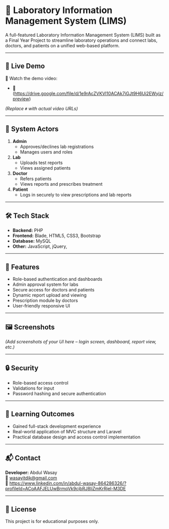 # 🧪 Laboratory Information Management System (LIMS)

A full-featured Laboratory Information Management System (LIMS) built as a Final Year Project to streamline laboratory operations and connect labs, doctors, and patients on a unified web-based platform.

---

## 🚀 Live Demo

🎥 Watch the demo video:

- 🧬 (https://drive.google.com/file/d/1e9rAcZVKVl10ACAk7iGJt9H6Ui2EWyiz/preview)


*(Replace `#` with actual video URLs)*

---

## 👥 System Actors

1. **Admin**
   - Approves/declines lab registrations
   - Manages users and roles
2. **Lab**
   - Uploads test reports
   - Views assigned patients
3. **Doctor**
   - Refers patients
   - Views reports and prescribes treatment
4. **Patient**
   - Logs in securely to view prescriptions and lab reports

---

## 🛠️ Tech Stack

- **Backend:** PHP
- **Frontend:** Blade, HTML5, CSS3, Bootstrap
- **Database:** MySQL
- **Other:** JavaScript, jQuery, 

---

## 📂 Features

- Role-based authentication and dashboards  
- Admin approval system for labs  
- Secure access for doctors and patients  
- Dynamic report upload and viewing  
- Prescription module by doctors  
- User-friendly responsive UI

---

## 🖼️ Screenshots

*(Add screenshots of your UI here – login screen, dashboard, report view, etc.)*

---

## 🔒 Security

- Role-based access control  
- Validations for input  
- Password hashing and secure authentication

---

## 🧠 Learning Outcomes

- Gained full-stack development experience  
- Real-world application of MVC structure and Laravel  
- Practical database design and access control implementation

---

## 📬 Contact

**Developer:** Abdul Wasay  
📧 wasayitdik@gmail.com  
🔗 https://www.linkedin.com/in/abdul-wasay-864286326/?profileId=ACoAAFJELUwBrmqVk9cjbRJ8liZmKrRjel-M3DE

---

## 📄 License

This project is for educational purposes only.
